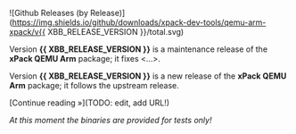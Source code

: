 ![Github Releases (by Release)](https://img.shields.io/github/downloads/xpack-dev-tools/qemu-arm-xpack/v{{ XBB_RELEASE_VERSION }}/total.svg)

Version **{{ XBB_RELEASE_VERSION }}** is a maintenance release of the **xPack QEMU Arm** package; it fixes <...>.

Version **{{ XBB_RELEASE_VERSION }}** is a new release of the **xPack QEMU Arm** package; it follows the upstream release.

[Continue reading »](TODO: edit, add URL!)

_At this moment the binaries are provided for tests only!_
